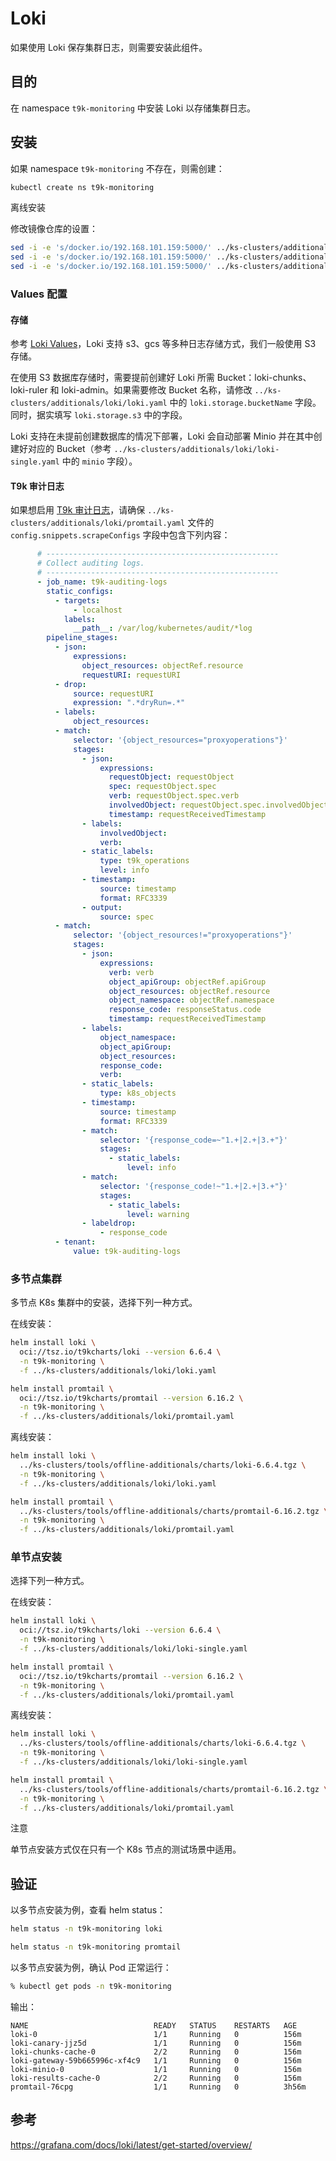 # Loki

如果使用 Loki 保存集群日志，则需要安装此组件。

## 目的

在 namespace `t9k-monitoring` 中安装 Loki 以存储集群日志。

## 安装

如果 namespace `t9k-monitoring` 不存在，则需创建：

```bash
kubectl create ns t9k-monitoring
```

<aside class="note">
<div class="title">离线安装</div>

修改镜像仓库的设置：

```bash
sed -i -e 's/docker.io/192.168.101.159:5000/' ../ks-clusters/additionals/loki/loki.yaml
sed -i -e 's/docker.io/192.168.101.159:5000/' ../ks-clusters/additionals/loki/loki-single.yaml
sed -i -e 's/docker.io/192.168.101.159:5000/' ../ks-clusters/additionals/loki/promtail.yaml
```
</aside>

### Values 配置

#### 存储

参考 [Loki Values](https://github.com/grafana/loki/blob/v3.0.0/production/helm/loki/values.yaml#L272)，Loki 支持 s3、gcs 等多种日志存储方式，我们一般使用 S3 存储。

在使用 S3 数据库存储时，需要提前创建好 Loki 所需 Bucket：loki-chunks、loki-ruler 和 loki-admin。如果需要修改 Bucket 名称，请修改 `../ks-clusters/additionals/loki/loki.yaml` 中的 `loki.storage.bucketName` 字段。同时，据实填写 `loki.storage.s3` 中的字段。

Loki 支持在未提前创建数据库的情况下部署，Loki 会自动部署 Minio 并在其中创建好对应的 Bucket（参考 `../ks-clusters/additionals/loki/loki-single.yaml` 中的 `minio` 字段）。

#### T9k 审计日志

如果想启用 [T9k 审计日志](../products/pre-install/t9k-auditing.md#启用-t9k-审计日志)，请确保 `../ks-clusters/additionals/loki/promtail.yaml` 文件的 `config.snippets.scrapeConfigs` 字段中包含下列内容：

```yaml
      # ----------------------------------------------------
      # Collect auditing logs.
      # ----------------------------------------------------
      - job_name: t9k-auditing-logs
        static_configs:
          - targets:
              - localhost
            labels:
              __path__: /var/log/kubernetes/audit/*log       
        pipeline_stages:
          - json:
              expressions:
                object_resources: objectRef.resource
                requestURI: requestURI
          - drop:
              source: requestURI
              expression: ".*dryRun=.*"
          - labels:
              object_resources:
          - match:
              selector: '{object_resources="proxyoperations"}'
              stages:
                - json:
                    expressions:
                      requestObject: requestObject
                      spec: requestObject.spec
                      verb: requestObject.spec.verb
                      involvedObject: requestObject.spec.involvedObject
                      timestamp: requestReceivedTimestamp
                - labels:
                    involvedObject:
                    verb:
                - static_labels:
                    type: t9k_operations
                    level: info
                - timestamp:
                    source: timestamp
                    format: RFC3339 
                - output:
                    source: spec
          - match:
              selector: '{object_resources!="proxyoperations"}'
              stages:
                - json:
                    expressions:
                      verb: verb
                      object_apiGroup: objectRef.apiGroup
                      object_resources: objectRef.resource
                      object_namespace: objectRef.namespace
                      response_code: responseStatus.code
                      timestamp: requestReceivedTimestamp
                - labels:
                    object_namespace:
                    object_apiGroup:
                    object_resources:
                    response_code:
                    verb:
                - static_labels:
                    type: k8s_objects
                - timestamp:
                    source: timestamp
                    format: RFC3339
                - match:
                    selector: '{response_code=~"1.+|2.+|3.+"}'
                    stages:
                      - static_labels:
                          level: info
                - match:
                    selector: '{response_code!~"1.+|2.+|3.+"}'
                    stages:
                      - static_labels:
                          level: warning
                - labeldrop:
                    - response_code
          - tenant:
              value: t9k-auditing-logs
```

### 多节点集群

多节点 K8s 集群中的安装，选择下列一种方式。

在线安装：

```bash
helm install loki \
  oci://tsz.io/t9kcharts/loki --version 6.6.4 \
  -n t9k-monitoring \
  -f ../ks-clusters/additionals/loki/loki.yaml 

helm install promtail \
  oci://tsz.io/t9kcharts/promtail --version 6.16.2 \
  -n t9k-monitoring \
  -f ../ks-clusters/additionals/loki/promtail.yaml
```

离线安装：

```bash
helm install loki \
  ../ks-clusters/tools/offline-additionals/charts/loki-6.6.4.tgz \
  -n t9k-monitoring \
  -f ../ks-clusters/additionals/loki/loki.yaml 

helm install promtail \
  ../ks-clusters/tools/offline-additionals/charts/promtail-6.16.2.tgz \
  -n t9k-monitoring \
  -f ../ks-clusters/additionals/loki/promtail.yaml
```

### 单节点安装

选择下列一种方式。

在线安装：

```bash
helm install loki \
  oci://tsz.io/t9kcharts/loki --version 6.6.4 \
  -n t9k-monitoring \
  -f ../ks-clusters/additionals/loki/loki-single.yaml 

helm install promtail \
  oci://tsz.io/t9kcharts/promtail --version 6.16.2 \
  -n t9k-monitoring \
  -f ../ks-clusters/additionals/loki/promtail.yaml
```

离线安装：

```bash
helm install loki \
  ../ks-clusters/tools/offline-additionals/charts/loki-6.6.4.tgz \
  -n t9k-monitoring \
  -f ../ks-clusters/additionals/loki/loki-single.yaml 

helm install promtail \
  ../ks-clusters/tools/offline-additionals/charts/promtail-6.16.2.tgz \
  -n t9k-monitoring \
  -f ../ks-clusters/additionals/loki/promtail.yaml
```

<aside class="note">
<div class="title">注意</div>

单节点安装方式仅在只有一个 K8s 节点的测试场景中适用。

</aside>

## 验证

以多节点安装为例，查看 helm status：

```bash
helm status -n t9k-monitoring loki

helm status -n t9k-monitoring promtail
```

以多节点安装为例，确认 Pod 正常运行：

```bash
% kubectl get pods -n t9k-monitoring
```

输出：

```
NAME                            READY   STATUS    RESTARTS   AGE
loki-0                          1/1     Running   0          156m
loki-canary-jjz5d               1/1     Running   0          156m
loki-chunks-cache-0             2/2     Running   0          156m
loki-gateway-59b665996c-xf4c9   1/1     Running   0          156m
loki-minio-0                    1/1     Running   0          156m
loki-results-cache-0            2/2     Running   0          156m
promtail-76cpg                  1/1     Running   0          3h56m
```

## 参考

<https://grafana.com/docs/loki/latest/get-started/overview/>
